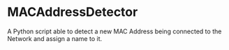 # MACAddressDetector
A Python script able to detect a new MAC Address being connected to the Network and assign a name to it.
